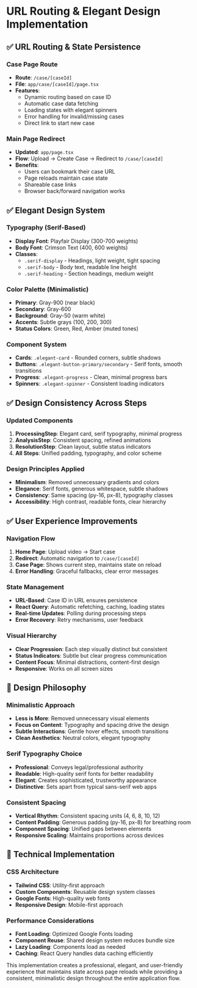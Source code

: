 # URL Routing & Elegant Design Implementation

## ✅ **URL Routing & State Persistence**

### Case Page Route
- **Route**: `/case/[caseId]` 
- **File**: `app/case/[caseId]/page.tsx`
- **Features**:
  - Dynamic routing based on case ID
  - Automatic case data fetching
  - Loading states with elegant spinners
  - Error handling for invalid/missing cases
  - Direct link to start new case

### Main Page Redirect
- **Updated**: `app/page.tsx`
- **Flow**: Upload → Create Case → Redirect to `/case/[caseId]`
- **Benefits**:
  - Users can bookmark their case URL
  - Page reloads maintain case state
  - Shareable case links
  - Browser back/forward navigation works

## ✅ **Elegant Design System**

### Typography (Serif-Based)
- **Display Font**: Playfair Display (300-700 weights)
- **Body Font**: Crimson Text (400, 600 weights)
- **Classes**:
  - `.serif-display` - Headings, light weight, tight spacing
  - `.serif-body` - Body text, readable line height
  - `.serif-heading` - Section headings, medium weight

### Color Palette (Minimalistic)
- **Primary**: Gray-900 (near black)
- **Secondary**: Gray-600 
- **Background**: Gray-50 (warm white)
- **Accents**: Subtle grays (100, 200, 300)
- **Status Colors**: Green, Red, Amber (muted tones)

### Component System
- **Cards**: `.elegant-card` - Rounded corners, subtle shadows
- **Buttons**: `.elegant-button-primary/secondary` - Serif fonts, smooth transitions
- **Progress**: `.elegant-progress` - Clean, minimal progress bars
- **Spinners**: `.elegant-spinner` - Consistent loading indicators

## ✅ **Design Consistency Across Steps**

### Updated Components
1. **ProcessingStep**: Elegant card, serif typography, minimal progress
2. **AnalysisStep**: Consistent spacing, refined animations
3. **ResolutionStep**: Clean layout, subtle status indicators
4. **All Steps**: Unified padding, typography, and color scheme

### Design Principles Applied
- **Minimalism**: Removed unnecessary gradients and colors
- **Elegance**: Serif fonts, generous whitespace, subtle shadows
- **Consistency**: Same spacing (py-16, px-8), typography classes
- **Accessibility**: High contrast, readable fonts, clear hierarchy

## ✅ **User Experience Improvements**

### Navigation Flow
1. **Home Page**: Upload video → Start case
2. **Redirect**: Automatic navigation to `/case/[caseId]`
3. **Case Page**: Shows current step, maintains state on reload
4. **Error Handling**: Graceful fallbacks, clear error messages

### State Management
- **URL-Based**: Case ID in URL ensures persistence
- **React Query**: Automatic refetching, caching, loading states
- **Real-time Updates**: Polling during processing steps
- **Error Recovery**: Retry mechanisms, user feedback

### Visual Hierarchy
- **Clear Progression**: Each step visually distinct but consistent
- **Status Indicators**: Subtle but clear progress communication
- **Content Focus**: Minimal distractions, content-first design
- **Responsive**: Works on all screen sizes

## 🎨 **Design Philosophy**

### Minimalistic Approach
- **Less is More**: Removed unnecessary visual elements
- **Focus on Content**: Typography and spacing drive the design
- **Subtle Interactions**: Gentle hover effects, smooth transitions
- **Clean Aesthetics**: Neutral colors, elegant typography

### Serif Typography Choice
- **Professional**: Conveys legal/professional authority
- **Readable**: High-quality serif fonts for better readability
- **Elegant**: Creates sophisticated, trustworthy appearance
- **Distinctive**: Sets apart from typical sans-serif web apps

### Consistent Spacing
- **Vertical Rhythm**: Consistent spacing units (4, 6, 8, 10, 12)
- **Content Padding**: Generous padding (py-16, px-8) for breathing room
- **Component Spacing**: Unified gaps between elements
- **Responsive Scaling**: Maintains proportions across devices

## 🔧 **Technical Implementation**

### CSS Architecture
- **Tailwind CSS**: Utility-first approach
- **Custom Components**: Reusable design system classes
- **Google Fonts**: High-quality web fonts
- **Responsive Design**: Mobile-first approach

### Performance Considerations
- **Font Loading**: Optimized Google Fonts loading
- **Component Reuse**: Shared design system reduces bundle size
- **Lazy Loading**: Components load as needed
- **Caching**: React Query handles data caching efficiently

This implementation creates a professional, elegant, and user-friendly experience that maintains state across page reloads while providing a consistent, minimalistic design throughout the entire application flow.
